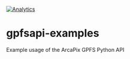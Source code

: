 [![Analytics](https://ga-beacon.appspot.com/UA-68292403-4/readme)](https://github.com/igrigorik/ga-beacon)


# gpfsapi-examples
Example usage of the ArcaPix GPFS Python API
